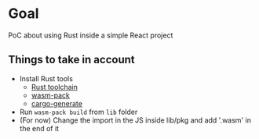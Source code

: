 # Goal
PoC about using Rust inside a simple React project

## Things to take in account
* Install Rust tools
  * [Rust toolchain](https://www.rust-lang.org/tools/install)
  * [wasm-pack](https://rustwasm.github.io/wasm-pack/installer/)
  * [cargo-generate](https://rustwasm.github.io/docs/book/game-of-life/setup.html?highlight=cargo-get#cargo-generate)
* Run `wasm-pack build` from `lib` folder
* (For now) Change the import in the JS inside lib/pkg and add '.wasm' in the end of it
